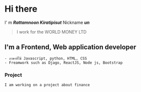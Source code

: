 # Hi there 
I' m ___Rattamnoon Kiratipisut___
Nickname  ___un___

> I work for the WORLD MONEY LTD

## I'm a Frontend, Web application developer
```
- ภาษาที่ใช้ Javascript, python, HTML, CSS
- Freamwork such as Djago, ReactJS, Node js, Bootstrap  
``` 

### Project
```
I am working on a project about finance
``` 
